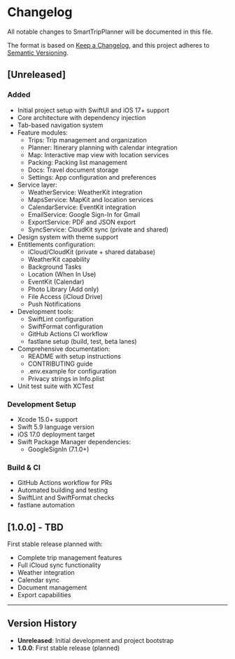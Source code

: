 # Changelog

All notable changes to SmartTripPlanner will be documented in this file.

The format is based on [Keep a Changelog](https://keepachangelog.com/en/1.0.0/),
and this project adheres to [Semantic Versioning](https://semver.org/spec/v2.0.0.html).

## [Unreleased]

### Added
- Initial project setup with SwiftUI and iOS 17+ support
- Core architecture with dependency injection
- Tab-based navigation system
- Feature modules:
  - Trips: Trip management and organization
  - Planner: Itinerary planning with calendar integration
  - Map: Interactive map view with location services
  - Packing: Packing list management
  - Docs: Travel document storage
  - Settings: App configuration and preferences
- Service layer:
  - WeatherService: WeatherKit integration
  - MapsService: MapKit and location services
  - CalendarService: EventKit integration
  - EmailService: Google Sign-In for Gmail
  - ExportService: PDF and JSON export
  - SyncService: CloudKit sync (private and shared)
- Design system with theme support
- Entitlements configuration:
  - iCloud/CloudKit (private + shared database)
  - WeatherKit capability
  - Background Tasks
  - Location (When In Use)
  - EventKit (Calendar)
  - Photo Library (Add only)
  - File Access (iCloud Drive)
  - Push Notifications
- Development tools:
  - SwiftLint configuration
  - SwiftFormat configuration
  - GitHub Actions CI workflow
  - fastlane setup (build, test, beta lanes)
- Comprehensive documentation:
  - README with setup instructions
  - CONTRIBUTING guide
  - .env.example for configuration
  - Privacy strings in Info.plist
- Unit test suite with XCTest

### Development Setup
- Xcode 15.0+ support
- Swift 5.9 language version
- iOS 17.0 deployment target
- Swift Package Manager dependencies:
  - GoogleSignIn (7.1.0+)

### Build & CI
- GitHub Actions workflow for PRs
- Automated building and testing
- SwiftLint and SwiftFormat checks
- fastlane automation

## [1.0.0] - TBD

First stable release planned with:
- Complete trip management features
- Full iCloud sync functionality
- Weather integration
- Calendar sync
- Document management
- Export capabilities

---

## Version History

- **Unreleased**: Initial development and project bootstrap
- **1.0.0**: First stable release (planned)
